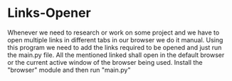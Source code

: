# Links-Opener
Whenever we need to research or work on some project and we have to open multiple links in different tabs in our browser we do it manual. Using this program we need to add the links required to be opened and just run the main.py file. All the mentioned linked shall open in the default browser or the current active window of the browser being used.
Install the "browser" module and then run "main.py"
